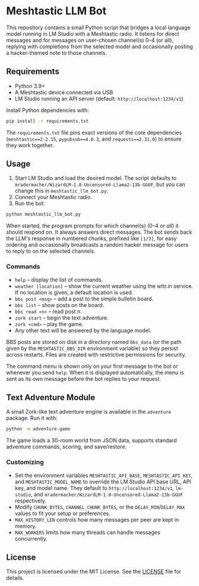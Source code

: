 # Meshtastic LLM Bot

This repository contains a small Python script that bridges a local language model running in LM Studio with a Meshtastic radio. It listens for direct messages and for messages on user-chosen channel(s) 0–4 (or all), replying with completions from the selected model and occasionally posting a hacker-themed note to those channels. 

## Requirements

- Python 3.9+
- A Meshtastic device connected via USB
- LM Studio running an API server (default: `http://localhost:1234/v1`)

Install Python dependencies with:

```bash
pip install -r requirements.txt
```

The `requirements.txt` file pins exact versions of the core dependencies
(`meshtastic==2.2.15`, `pypubsub==4.0.3`, and `requests==2.31.0`) to ensure
they work together.

## Usage

1. Start LM Studio and load the desired model. The script defaults to `mradermacher/WizardLM-1.0-Uncensored-Llama2-13b-GGUF`, but you can change this in `meshtastic_llm_bot.py`.
2. Connect your Meshtastic radio.
3. Run the bot:

```bash
python meshtastic_llm_bot.py
```

When started, the program prompts for which channel(s) (0–4 or *all*) it should respond on. It always answers direct messages. The bot sends back the LLM's response in numbered chunks, prefixed like `[1/3]`, for easy ordering and occasionally broadcasts a random hacker message for users to reply to on the selected channels.

### Commands

- `help` – display the list of commands.
- `weather [location]` – show the current weather using the wttr.in service. If no location is given, a default location is used.
- `bbs post <msg>` – add a post to the simple bulletin board.
- `bbs list` – show posts on the board.
- `bbs read <n>` – read post *n*.
- `zork start` – begin the text adventure.
- `zork <cmd>` – play the game.
- Any other text will be answered by the language model.

BBS posts are stored on disk in a directory named `bbs_data` (or the path given by the `MESHTASTIC_BBS_DIR` environment variable) so they persist across restarts. Files are created with restrictive permissions for security.

The command menu is shown only on your first message to the bot or whenever you send `help`.
When it is displayed automatically, the menu is sent as its own message before the bot replies to your request.

## Text Adventure Module

A small Zork-like text adventure engine is available in the `adventure` package. Run it with:

```bash
python -m adventure.game
```

The game loads a 30-room world from JSON data, supports standard adventure commands, scoring, and save/restore.

### Customizing

 - Set the environment variables `MESHTASTIC_API_BASE`, `MESHTASTIC_API_KEY`, and
   `MESHTASTIC_MODEL_NAME` to override the LM Studio API base URL, API key, and
   model name. They default to `http://localhost:1234/v1`, `lm-studio`, and
   `mradermacher/WizardLM-1.0-Uncensored-Llama2-13b-GGUF` respectively.
 - Modify `CHUNK_BYTES`, `CHANNEL_CHUNK_BYTES`, or the `DELAY_MIN`/`DELAY_MAX`
   values to fit your setup or preferences.
 - `MAX_HISTORY_LEN` controls how many messages per peer are kept in memory.
 - `MAX_WORKERS` limits how many threads can handle messages concurrently.

## License

This project is licensed under the MIT License. See the [LICENSE](LICENSE) file for details.
